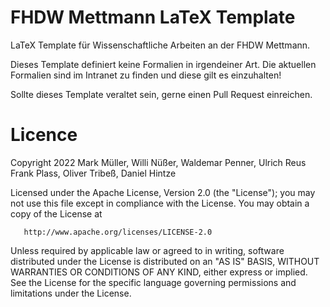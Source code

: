 # FHDW Mettmann LaTeX Template

LaTeX Template für Wissenschaftliche Arbeiten an der FHDW Mettmann.

Dieses Template definiert keine Formalien in irgendeiner Art.
Die aktuellen Formalien sind im Intranet zu finden und diese gilt es einzuhalten!

Sollte dieses Template veraltet sein, gerne einen Pull Request einreichen.

# Licence

 Copyright 2022
                  Mark Müller, Willi Nüßer, Waldemar Penner, Ulrich Reus
                  Frank Plass, Oliver Tribeß, Daniel Hintze    
                  
   Licensed under the Apache License, Version 2.0 (the "License");
   you may not use this file except in compliance with the License.
   You may obtain a copy of the License at

       http://www.apache.org/licenses/LICENSE-2.0

   Unless required by applicable law or agreed to in writing, software
   distributed under the License is distributed on an "AS IS" BASIS,
   WITHOUT WARRANTIES OR CONDITIONS OF ANY KIND, either express or implied.
   See the License for the specific language governing permissions and
   limitations under the License.
   
